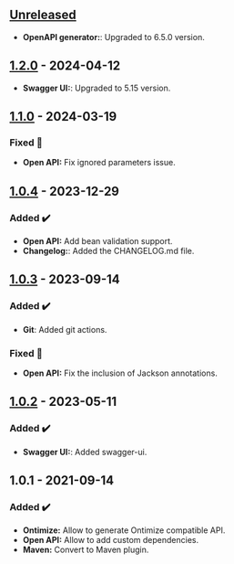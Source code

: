 <!-- ## [Unreleased] -->
<!-- ### Added ✔️-->
<!-- ### Changed 🛠️-->
<!-- ### Deprecated 🛑-->
<!-- ### Removed 🗑️-->
<!-- ### Fixed 🐛-->
<!-- ### Security 🛡️-->
<!-- Este fichero sigue el formato de https://keepachangelog.com -->


## [Unreleased]
<!-- ### Changed 🛠️-->
* **OpenAPI generator:**: Upgraded to 6.5.0 version.
## [1.2.0] - 2024-04-12
<!-- ### Changed 🛠️-->
* **Swagger UI:**: Upgraded to 5.15 version.
## [1.1.0] - 2024-03-19
### Fixed 🐛
* **Open API:** Fix ignored parameters issue.
## [1.0.4] - 2023-12-29
### Added ✔️
* **Open API:** Add bean validation support.
* **Changelog:**: Added the CHANGELOG.md file.
## [1.0.3] - 2023-09-14
### Added ✔️
* **Git**: Added git actions.
### Fixed 🐛
* **Open API:** Fix the inclusion of Jackson annotations.
## [1.0.2] - 2023-05-11
### Added ✔️
* **Swagger UI:**: Added swagger-ui.
## 1.0.1 - 2021-09-14
### Added ✔️
* **Ontimize:** Allow to generate Ontimize compatible API.
* **Open API:** Allow to add custom dependencies.
* **Maven:** Convert to Maven plugin.


[unreleased]: https://github.com/ontimize/ontimize-openapi-generator/compare/1.2.0...HEAD
[1.2.0]: https://github.com/ontimize/ontimize-openapi-generator/compare/1.1.0...1.2.0
[1.1.0]: https://github.com/ontimize/ontimize-openapi-generator/compare/1.0.4...1.1.0
[1.0.4]: https://github.com/ontimize/ontimize-openapi-generator/compare/1.0.3...1.0.4
[1.0.3]: https://github.com/ontimize/ontimize-openapi-generator/compare/1.0.2...1.0.3
[1.0.2]: https://github.com/ontimize/ontimize-openapi-generator/compare/1.0.1...1.0.2
